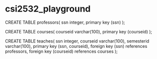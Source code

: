 # csi2532_playground
CREATE TABLE professors(
 ssn integer, 
primary key (ssn)
);

CREATE TABLE courses(
 courseid varchar(100), 
primary key (courseid)
);

CREATE TABLE teaches(
 ssn integer,
 courseid varchar(100),
 semesterid varchar(100), 
primary key (ssn, courseid),
 foreign key (ssn) references professors,
 foreign key (courseid) references courses
);
